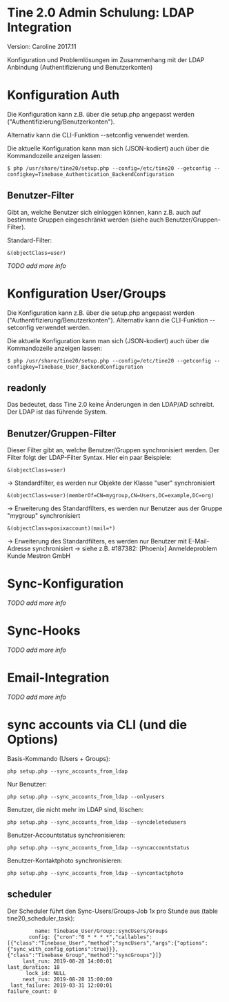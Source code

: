 Tine 2.0 Admin Schulung: LDAP Integration
=================

Version: Caroline 2017.11

Konfiguration und Problemlösungen im Zusammenhang mit der LDAP Anbindung (Authentifizierung und Benutzerkonten)

# Konfiguration Auth

Die Konfiguration kann z.B. über die setup.php angepasst werden ("Authentifizierung/Benutzerkonten").

Alternativ kann die CLI-Funktion --setconfig verwendet werden.

Die aktuelle Konfiguration kann man sich (JSON-kodiert) auch über die Kommandozeile anzeigen lassen:

    $ php /usr/share/tine20/setup.php --config=/etc/tine20 --getconfig -- configkey=Tinebase_Authentication_BackendConfiguration

## Benutzer-Filter

Gibt an, welche Benutzer sich einloggen können, kann z.B. auch auf bestimmte Gruppen eingeschränkt werden (siehe auch Benutzer/Gruppen-Filter).

Standard-Filter:

    &(objectClass=user)

_TODO add more info_

# Konfiguration User/Groups

Die Konfiguration kann z.B. über die setup.php angepasst werden ("Authentifizierung/Benutzerkonten").
Alternativ kann die CLI-Funktion --setconfig verwendet werden.

Die aktuelle Konfiguration kann man sich (JSON-kodiert) auch über die Kommandozeile anzeigen lassen:

    $ php /usr/share/tine20/setup.php --config=/etc/tine20 --getconfig -- configkey=Tinebase_User_BackendConfiguration
    
## readonly

Das bedeutet, dass Tine 2.0 keine Änderungen in den LDAP/AD schreibt. Der LDAP ist das führende System.

## Benutzer/Gruppen-Filter

Dieser Filter gibt an, welche Benutzer/Gruppen synchronisiert werden. Der Filter folgt der LDAP-Filter Syntax.
Hier ein paar Beispiele:

    &(objectClass=user)
    
-> Standardfilter, es werden nur Objekte der Klasse "user" synchronisiert 

    &(objectClass=user)(memberOf=CN=mygroup,CN=Users,DC=example,DC=org)
    
-> Erweiterung des Standardfilters, es werden nur Benutzer aus der Gruppe "mygroup" synchronisiert

    &(objectClass=posixaccount)(mail=*)

-> Erweiterung des Standardfilters, es werden nur Benutzer mit E-Mail-Adresse synchronisiert
-> siehe z.B. #187382: [Phoenix] Anmeldeproblem Kunde Mestron GmbH

# Sync-Konfiguration

_TODO add more info_

# Sync-Hooks

_TODO add more info_

# Email-Integration

_TODO add more info_

# sync accounts via CLI (und die Options)

Basis-Kommando (Users + Groups):

    php setup.php --sync_accounts_from_ldap

Nur Benutzer:

    php setup.php --sync_accounts_from_ldap --onlyusers

Benutzer, die nicht mehr im LDAP sind, löschen:

    php setup.php --sync_accounts_from_ldap --syncdeletedusers

Benutzer-Accountstatus synchronisieren:

    php setup.php --sync_accounts_from_ldap --syncaccountstatus

Benutzer-Kontaktphoto synchronisieren:

    php setup.php --sync_accounts_from_ldap --syncontactphoto

## scheduler

Der Scheduler führt den Sync-Users/Groups-Job 1x pro Stunde aus (table tine20_scheduler_task):

             name: Tinebase_User/Group::syncUsers/Groups
           config: {"cron":"0 * * * *","callables":[{"class":"Tinebase_User","method":"syncUsers","args":{"options":{"sync_with_config_options":true}}},{"class":"Tinebase_Group","method":"syncGroups"}]}
         last_run: 2019-08-28 14:00:01
    last_duration: 18
          lock_id: NULL
         next_run: 2019-08-28 15:00:00
     last_failure: 2019-03-31 12:00:01
    failure_count: 0
